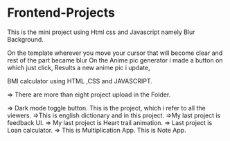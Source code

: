 # Frontend-Projects
This is the mini project using Html css and Javascript namely Blur Background.

On the template wherever you move your cursor that will become clear and rest of the part became blur
On the Anime pic generator i made a button on which just click, Results a new anime pic i update,

BMI calculator using HTML ,CSS and JAVASCRIPT.

=> There are more than eight project upload in the Folder.

=> Dark mode toggle button.
This is the project, which i refer to all the viewers.
=>This is english dictionary and in this project.
=>My last project is  feedback UI.
=> My last project is Heart trail animation.
=> Last project is Loan calculator.
=> This is Multiplication App.
This is Note App.
